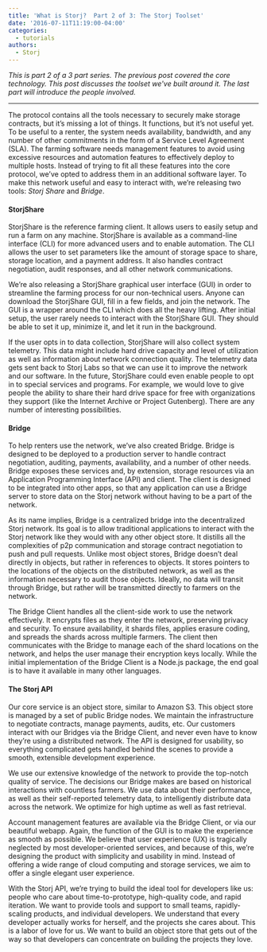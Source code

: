 ```yaml
---
title: 'What is Storj?  Part 2 of 3: The Storj Toolset'
date: '2016-07-11T11:19:00-04:00'
categories:
  - tutorials
authors:
  - Storj
---
```

*This is part 2 of a 3 part series. The previous post covered the core technology. This post discusses the toolset we've built around it. The last part will introduce the people involved.*

<!--more-->


----

The protocol contains all the tools necessary to securely make storage contracts, but it’s missing a lot of things. It functions, but it’s not useful yet. To be useful to a renter, the system needs availability, bandwidth, and any number of other commitments in the form of a Service Level Agreement (SLA). The farming software needs management features to avoid using excessive resources and automation features to effectively deploy to multiple hosts. Instead of trying to fit all these features into the core protocol, we’ve opted to address them in an additional software layer. To make this network useful and easy to interact with, we’re releasing two tools: *Storj Share* and *Bridge*.

#### StorjShare

StorjShare is the reference farming client. It allows users to easily setup and run a farm on any machine. StorjShare is available as a command-line interface (CLI) for more advanced users and to enable automation. The CLI allows the user to set parameters like the amount of storage space to share, storage location, and a payment address. It also handles contract negotiation, audit responses, and all other network communications.

We’re also releasing a StorjShare graphical user interface (GUI) in order to streamline the farming process for our non-technical users. Anyone can download the StorjShare GUI, fill in a few fields, and join the network. The GUI is a wrapper around the CLI which does all the heavy lifting. After initial setup, the user rarely needs to interact with the StorjShare GUI. They should be able to set it up, minimize it, and let it run in the background.

If the user opts in to data collection, StorjShare will also collect system telemetry. This data might include hard drive capacity and level of utilization as well as information about network connection quality. The telemetry data gets sent back to Storj Labs so that we can use it to improve the network and our software. In the future, StorjShare could even enable people to opt in to special services and programs. For example, we would love to give people the ability to share their hard drive space for free with organizations they support (like the Internet Archive or Project Gutenberg). There are any number of interesting possibilities.

#### Bridge

To help renters use the network, we’ve also created Bridge. Bridge is designed to be deployed to a production server to handle contract negotiation, auditing, payments, availability, and a number of other needs. Bridge exposes these services and, by extension, storage resources via an Application Programming Interface (API) and client. The client is designed to be integrated into other apps, so that any application can use a Bridge server to store data on the Storj network without having to be a part of the network.

As its name implies, Bridge is a centralized bridge into the decentralized Storj network. Its goal is to allow traditional applications to interact with the Storj network like they would with any other object store. It distills all the complexities of p2p communication and storage contract negotiation to push and pull requests. Unlike most object stores, Bridge doesn’t deal directly in objects, but rather in references to objects. It stores pointers to the locations of the objects on the distributed network, as well as the information necessary to audit those objects. Ideally, no data will transit through Bridge, but rather will be transmitted directly to farmers on the network.

The Bridge Client handles all the client-side work to use the network effectively. It encrypts files as they enter the network, preserving privacy and security. To ensure availability, it shards files, applies erasure coding, and spreads the shards across multiple farmers. The client then communicates with the Bridge to manage each of the shard locations on the network, and helps the user manage their encryption keys locally. While the initial implementation of the Bridge Client is a Node.js package, the end goal is to have it available in many other languages.

#### The Storj API

Our core service is an object store, similar to Amazon S3. This object store is managed by a set of public Bridge nodes. We maintain the infrastructure to negotiate contracts, manage payments, audits, etc. Our customers interact with our Bridges via the Bridge Client, and never even have to know they’re using a distributed network. The API is designed for usability, so everything complicated gets handled behind the scenes to provide a smooth, extensible development experience.

We use our extensive knowledge of the network to provide the top-notch quality of service. The decisions our Bridge makes are based on historical interactions with countless farmers. We use data about their performance, as well as their self-reported telemetry data, to intelligently distribute data across the network. We optimize for high uptime as well as fast retrieval.

Account management features are available via the Bridge Client, or via our beautiful webapp. Again, the function of the GUI is to make the experience as smooth as possible. We believe that user experience (UX) is tragically neglected by most developer-oriented services, and because of this, we’re designing the product with simplicity and usability in mind. Instead of offering a wide range of cloud computing and storage services, we aim to offer a single elegant user experience.

With the Storj API, we’re trying to build the ideal tool for developers like us: people who care about time-to-prototype, high-quality code, and rapid iteration. We want to provide tools and support to small teams, rapidly-scaling products, and individual developers. We understand that every developer actually works for herself, and the projects she cares about. This is a labor of love for us. We want to build an object store that gets out of the way so that developers can concentrate on building the projects they love.
